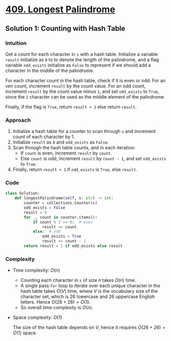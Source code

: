 # [409. Longest Palindrome](https://leetcode.com/problems/longest-palindrome/solutions/4181529/longest-palindrome-python-easy-explanations/)

## Solution 1: Counting with Hash Table

### Intuition

Get a count for each character in `s` with a hash table. Initialize a variable `result` initialize as `0` to to denote the length  of the palindrome, and a flag variable `odd_exists` initialize as `False` to represent if we should add a character in the middle of the palindrome.

For each character count in the hash table, check if it is even or odd. For an ven count, increment `result` by the count value. For an odd count, increment `result` by the count value minus `1`, and set `odd_exists` to `True`, since the `1` character can be used as the middle element of the palindrome.

Finally, if the flag is `True`, return `result + 1` else return `result`.

### Approach

1. Initialize a hash table for a counter to scan through `s` and increment count of each character by 1.
1. Initialize `result` as `0` and `odd_exists` as `False`.
1. Scan through the hash table counts, and in each iteration:
   - If `count` is even, increment `result` by `count`.
   - Else `count` is odd, increment `result` by `count - 1`, and set `odd_exists` to `True`.
1. Finally, return `result + 1` if `odd_exists` is `True`, else `result`.

### Code

```python
class Solution:
    def longestPalindrome(self, s: str) -> int:
        counter = collections.Counter(s)
        odd_exists = False
        result = 0
        for _, count in counter.items():
            if count % 2 == 0:  # even
                result += count
            else:  # odd
                odd_exists = True
                result += count - 1
        return result + 1 if odd_exists else result
```

### Complexity

- Time complexity: $O(n)$

  - Counting each character in `s` of size $n$ takes $O(n)$ time.
  - A single pass `for` loop to iterate over each unique character in the hash table takes $O(V)$ time, where $V$ is the vocabulary size of the character set, which is 26 lowercase and 26 uppercase English letters. Hence $O(26 + 26)= O(1)$.
  - So overall time complexity is $O(n)$.

- Space complexity: $O(1)$

  The size of the hash table depends on $V$, hence it requires $O(26 + 26)= O(1)$ space.
